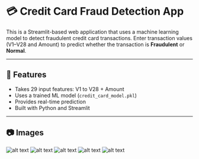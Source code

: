 # 💳 Credit Card Fraud Detection App

This is a Streamlit-based web application that uses a machine learning model to detect fraudulent credit card transactions. Enter transaction values (V1–V28 and Amount) to predict whether the transaction is **Fraudulent** or **Normal**.

---

## 🚀 Features

- Takes 29 input features: V1 to V28 + Amount
- Uses a trained ML model (`credit_card_model.pkl`)
- Provides real-time prediction
- Built with Python and Streamlit

---

## 📷 Images

![alt text](<Screenshots - Streamlit App.PNG>) ![alt text](<Screenshots - Streamlit App 1.PNG>) ![alt text](<Screenshots - Streamlit App 2.PNG>) ![alt text](<Screenshots - Streamlit App 3.PNG>) ![alt text](<Screenshots - Streamlit App 4.PNG>)

